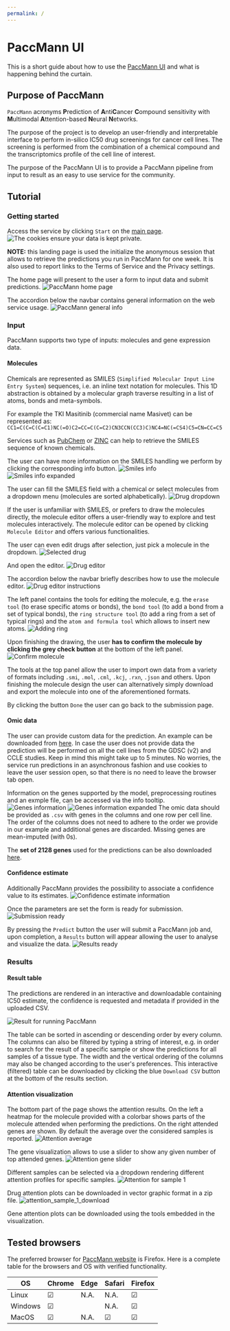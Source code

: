 ```yaml
---
permalink: /
---
```


# PaccMann UI

This is a short guide about how to use the [PaccMann UI](https://sysbio.eu-gb.containers.appdomain.cloud/paccmann-aas-gui) and what is happening behind the curtain.

## Purpose of PaccMann

`PaccMann` acronyms **P**rediction of **A**nti**C**ancer **C**ompound sensitivity with **M**ultimodal **A**ttention-based **N**eural **N**etworks.

The purpose of the project is to develop an user-friendly and interpretable interface to perform in-silico IC50 drug screenings for cancer cell lines. The screening is performed from the combination of a chemical compound and the transcriptomics profile of the cell line of interest.

The purpose of the PaccMann UI is to provide a PaccMann pipeline from input to result as an easy to use service for the community.

## Tutorial

### Getting started

Access the service by clicking `Start` on the [main page](https://sysbio.eu-gb.containers.appdomain.cloud/paccmann-aas-gui).
![The cookies ensure your data is kept private.][start]

**NOTE:** this landing page is used the initialize the anonymous session that allows to retrieve the predictions you run in PaccMann for one week. It is also used to report links to the Terms of Service and the Privacy settings.

The home page will present to the user a form to input data and submit predictions.
![PaccMann home page][home]

The accordion below the navbar contains general information on the web service usage.
![PaccMann general info][general_instructions]

### Input

PaccMann supports two type of inputs: molecules and gene expression data.

#### Molecules

Chemicals are represented as SMILES (`Simplified Molecular Input Line Entry System`) sequences, i.e. an inline text notation for molecules. This 1D abstraction is obtained by a molecular graph traverse resulting in a list of atoms, bonds and meta-symbols.

For example the TKI Masitinib (commercial name Masivet) can be represented as:
`CC1=C(C=C(C=C1)NC(=O)C2=CC=C(C=C2)CN3CCN(CC3)C)NC4=NC(=CS4)C5=CN=CC=C5`

Services such as [PubChem](https://pubchem.ncbi.nlm.nih.gov) or
[ZINC](http://zinc.docking.org/substances/) can help to retrieve the SMILES
sequence of known chemicals.

The user can have more information on the SMILES handling we perform by clicking the corresponding info button.
![Smiles info][smiles_info]
![Smiles info expanded][smiles_info_expanded]

The user can fill the SMILES field with a chemical or select molecules from a dropdown menu (molecules are sorted alphabetically).
![Drug dropdown][drug_selection]

If the user is unfamiliar with SMILES, or prefers to draw the molecules directly, the  molecule editor offers a user-friendly way to explore and test molecules interactively.
The molecule editor can be opened by clicking `Molecule Editor` and offers various functionalities.

The user can  even edit drugs after selection, just pick a molecule in the dropdown.
![Selected drug][bax_selection]

And open the editor.
![Drug editor][bax_editor]

The accordion below the navbar briefly describes how to use the molecule editor.
![Drug editor instructions][bax_editor_instructions]

The left panel contains the tools for editing the molecule, e.g. the `erase tool` (to erase specific atoms or bonds), the `bond tool` (to add a bond from a set of typical bonds), the `ring structure tool` (to add a ring from a set of typical rings) and the `atom and formula tool` which allows to insert new atoms.
![Adding ring][bax_editor_ring]

Upon finishing the drawing, the user **has to confirm the molecule by clicking the grey check button** at the bottom of the left panel.
![Confirm molecule][bax_editor_confirm]

The tools at the top panel allow the user to import own data from a variety of formats including `.smi`, `.mol`, `.cml`, `.kcj`, `.rxn`, `.json` and others. Upon finishing the molecule design the user can alternatively simply download and export the molecule into one of the aforementioned formats.

By clicking the button `Done` the user can go back to the submission page.

#### Omic data

The user can provide custom data for the prediction. An example can be downloaded from [here](https://ibm.box.com/v/paccmann-aas-data). In case the user does not provide data the prediction will be performed on all the cell lines from the GDSC (v2) and CCLE studies. Keep in mind this might take up to 5 minutes.
No worries, the service run predictions in an asynchronous fashion and use cookies to leave the user session open, so that there is no need to leave the browser tab open.

Information on the genes supported by the model, preprocessing routines and an exmple file, can be accessed via the info tooltip.
![Genes information][genes_info]
![Genes information expanded][genes_info_expanded]
The omic data should be provided as `.csv` with genes in the columns and one row
per cell line. The order of the columns does not need to adhere to the order we
provide in our example and additional genes are discarded. Missing genes are
mean-imputed (with 0s).

The **set of 2128 genes** used for the predictions can be also downloaded
[here](https://ibm.box.com/v/paccmann-aas-gene-list).

#### Confidence estimate

Additionally PaccMann provides the possibility to associate a confidence value to its estimates.
![Confidence estimate information][confidence_info]

Once the parameters are set the form is ready for submission.
![Submission ready][submission]

By pressing the `Predict` button the user will submit a PaccMann job and, upon completion, a `Results` button will appear allowing the user to analyse and visualize the data.
![Results ready][results_ready]

### Results

#### Result table

The predictions are rendered in an interactive and downloadable containing IC50 estimate, the confidence is requested and metadata if provided in the uploaded CSV.

![Result for running PaccMann][sensitivity]

The table can be sorted in ascending or descending order by every column. The columns can also be filtered by typing a string of interest, e.g. in order to search for the result of a specific sample or show the predictions for all samples of a tissue type.
The width and the vertical ordering of the columns may also be changed according to the user's preferences.
This interactive (filtered) table can be downloaded by clicking the blue `Download CSV` button at the bottom of the results section.

#### Attention visualization

The bottom part of the page shows the attention results. On the left a heatmap for the molecule provided with a colorbar shows parts of the molecule attended when performing the predictions. On the right attended genes are shown.
By default the average over the considered samples is reported.
![Attention average][attention_average]

The gene visualization allows to use a slider to show any given number of top attended genes.
![Attention gene slider][attention_average_gene_slider]

Different samples can be selected via a dropdown rendering different attention profiles for specific samples.
![Attention for sample 1][attention_sample_1]

Drug attention plots can be downloaded in vector graphic format in a zip file.
![attention_sample_1_download][attention_sample_1_download]

Gene attention plots can  be downloaded using the tools embedded in the visualization.

## Tested browsers

The preferred browser for [PaccMann website](https://sysbio.eu-gb.containers.appdomain.cloud/paccmann-aas-gui) is Firefox.
Here is a complete table for the browsers and OS with verified functionality.

|OS   	|   Chrome	|   Edge	|   	Safari|  Firefox 	|
|---	|---	|---	|---	|---	|
| Linux  	| &#x2611;  	|   N.A.	|  N.A. 	|  &#x2611;	|
| Windows	| &#x2611;  	|   	|  N.A. 	|&#x2611;   	|
| MacOS  	| &#x2611; 	|  N.A. 	| &#x2611;  	|  &#x2611; 	|

[start]: screens/start.png
[home]: screens/home.png
[general_instructions]: screens/general_instructions.png
[drug_selection]: screens/drug_selection.png
[smiles_info]: screens/smiles_info.png
[smiles_info_expanded]: screens/smiles_info_expanded.png
[genes_info]: screens/genes_info.png
[genes_info_expanded]: screens/genes_info_expanded.png
[confidence_info]: screens/confidence_info.png
[bax_selection]: screens/bax_selection.png
[bax_editor]: screens/bax_editor.png
[bax_editor_instructions]: screens/bax_editor_instructions.png
[bax_editor_ring]: screens/bax_editor_ring.png
[bax_editor_confirm]: screens/bax_editor_confirm.png
[submission]: screens/submission.png
[results_ready]: screens/results_ready.png
[sensitivity]: screens/sensitivity.png
[attention_average]: screens/attention_average.png
[attention_average_gene_slider]: screens/attention_average_gene_slider.png
[attention_sample_1]: screens/attention_sample_1.png
[attention_sample_1_download]: screens/attention_sample_1_download.png

